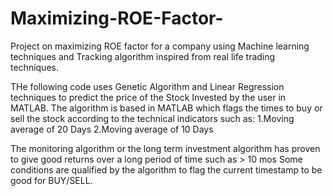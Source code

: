 # Maximizing-ROE-Factor-
Project on maximizing ROE factor for a company using Machine learning techniques and Tracking algorithm inspired from real life trading techniques.

THe following code uses Genetic Algorithm and Linear Regression techniques to predict the price of the Stock Invested by the user in MATLAB.
The algorithm is based in MATLAB which flags the times to buy or sell the stock according to the technical indicators such as:
1.Moving average of 20 Days
2.Moving average of 10 Days

The monitoring algorithm or the long term investment algorithm has proven to give good returns over a long period of time such as > 10 mos 
Some conditions are qualified by the algorithm to flag the current timestamp to be good for BUY/SELL.

